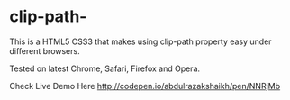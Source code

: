 # clip-path-

This is a HTML5 CSS3 that makes using clip-path property easy under different browsers.

Tested on latest Chrome, Safari, Firefox and Opera.

Check Live Demo Here
http://codepen.io/abdulrazakshaikh/pen/NNRjMb
